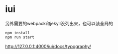 # iui

另外需要的webpack和jekyll没列出来，也可以装全局的

```
npm install
npm run start
```

http://127.0.0.1:4000/iui/docs/typography/

